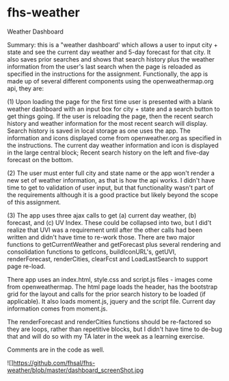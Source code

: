 # fhs-weather

Weather Dashboard

Summary: this is a "weather dashboard' which allows a user to input city + state and see the current day weather and 5-day forecast for that city.  It also saves prior searches and shows that search history plus the weather information from the user's last search when the page is reloaded as specified in the instructions for the assignment. Functionally, the app is made up of several different components using the openweathermap.org api, they are:

(1) Upon loading the page for the first time user is presented with a blank weather dashboard with an input box for city + state and a search button to get things going.  If the user is reloading the page, then the recent search history and weather information for the most recent search will display.  Search history is saved in local storage as one uses the app.  The information and icons displayed come from openweather.org as specified in the instructions.  The current day weather information and icon is displayed in the large central block;  Recent search history on the left and five-day forecast on the bottom. 

(2) The user must enter full city and state name or the app won't render a new set of weather information, as that is how the api works.  I didn't have time to get to validation of user input, but that functionality wasn't part of the requirements although it is a good practice but likely beyond the scope of this assignment.  

(3) The app uses three ajax calls to get (a) current day weather, (b) forecast, and (c) UV Index.  These could be collapsed into two, but I did't realize that UVI was a requirement until after the other calls had been written and didn't have time to re-work those.  There are two major functions to getCurrentWeather and getForecast plus several rendering and consolidation functions to getIcons, buildIconURL's, getUVI, renderForecast, renderCities, clearFcst and LoadLastSearch to support page re-load.  

There app uses an index.html, style.css and script.js files - images come from openweathermap. The html page loads the header, has the bootstrap grid for the layout and calls for the prior search history to be loaded (if applicable).  It also loads moment.js, jquery and the script file. Current day information comes from moment.js.    

The renderForecast and renderCities functions should be re-factored so they are loops, rather than repetitive blocks, but I didn't have time to de-bug that and will do so with my TA later in the week as a learning exercise.  

Comments are in the code as well.

![]https://github.com/fhsal/fhs-weather/blob/master/dashboard_screenShot.jpg
